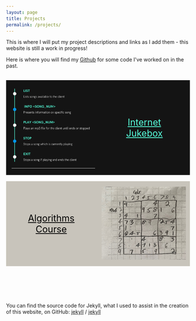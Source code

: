```yaml
---
layout: page
title: Projects
permalink: /projects/
---
```


This is where I will put my project descriptions and links as I add them - this website is still a work in progress!

Here is where you will find my <a href = "https://github.com/christiangideon" target = "_blank"><u>Github</u></a> for some code I've worked on in the past.<br><br>


<!--Internet Jukebox-->
<html>
  <head>
    <title>Internet Jukebox</title>
  </head>
  <style>
    .container1 {
    background-color: #141414;
    display: flex;
    align-items: center;
    justify-content: center
    }
    img {
      max-width: 100%;
      max-height:100%;
      padding: 15px;
    }
    .text {
      font-size: 25px;
      text-align: center;
      color: white;
      padding: 25px;
    }
  </style>
  <body>
    <div class="container1" onclick='location.href="/projects/jukebox/"'>
      <div class="image">
        <a href = "/projects/jukebox/"><img src="/docs/assets/Jukebox-Capabilities.png" alt="A picture of project jukebox's mp3 player supported functionality."/></a>
      </div>
      <div class="text">
        <a href = "/projects/jukebox/" style="color: #57FFDC"><u>Internet Jukebox</u></a>
      </div>
    </div>
  </body>
</html>

<br>


<!--Algorithms Class-->
<html>
  <head>
    <title>Algorithms Course</title>
  </head>
  <style>
    .container2 {
    background-color: #C8C4BB;
    display: flex;
    align-items: center;
    justify-content: center
    }
    img {
      max-width: 90%;
      max-height:90%;
      padding: 15px;
    }
    .text {
      font-size: 25px;
      text-align: center;
      color: white;
      padding: 60px;
    }
  </style>
  <body>
    <div class="container2" onclick='location.href="/projects/algorithms/"'>
      <div class="text">
        <a href = "/projects/algorithms/" style="color: black"><u>Algorithms Course</u></a>
      </div>
      <div class="image">
        <a href = "/projects/algorithms/"><img src="/docs/assets/sudoku.jpg" alt="A picture of an unsolved, handwritten sudoku problem."/></a>
      </div>
    </div>
  </body>
</html>




<br><br><br><br><br>You can find the source code for Jekyll, what I used to assist in the creation of this website, on GitHub:
[jekyll][jekyll-organization] /
[jekyll](https://github.com/jekyll/jekyll)


[jekyll-organization]: https://github.com/jekyll
